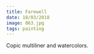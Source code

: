 ```yaml
---
title: Farewell
date: 18/03/2018
image: 063.jpg
tags: painting
---
```


Copic multiliner and watercolors.
